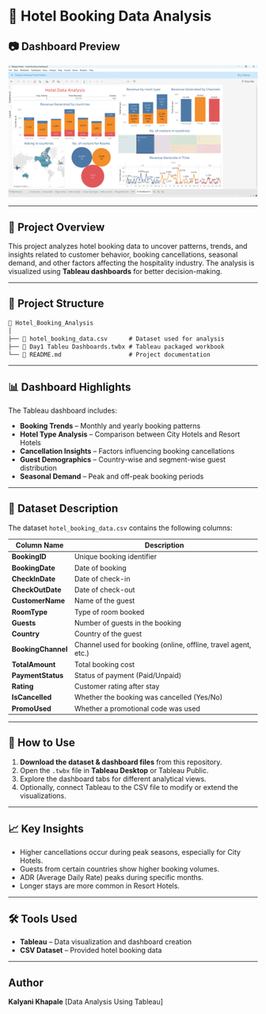 

# 🏨 Hotel Booking Data Analysis


## 📷 Dashboard Preview

![Hotel Booking Dashboard](https://github.com/Kalyanikhapale/Hotel-Booking-Analysis-/blob/main/Dashboard%20Image.png)

---

## 📌 Project Overview
This project analyzes hotel booking data to uncover patterns, trends, and insights related to customer behavior, booking cancellations, seasonal demand, and other factors affecting the hospitality industry. The analysis is visualized using **Tableau dashboards** for better decision-making.

---

## 📂 Project Structure

```
📁 Hotel_Booking_Analysis
│
├── 📄 hotel_booking_data.csv      # Dataset used for analysis
├── 📄 Day1 Tableu Dashboards.twbx # Tableau packaged workbook
└── 📄 README.md                   # Project documentation
```

---

## 📊 Dashboard Highlights

The Tableau dashboard includes:

* **Booking Trends** – Monthly and yearly booking patterns
* **Hotel Type Analysis** – Comparison between City Hotels and Resort Hotels
* **Cancellation Insights** – Factors influencing booking cancellations
* **Guest Demographics** – Country-wise and segment-wise guest distribution
* **Seasonal Demand** – Peak and off-peak booking periods

---

## 📑 Dataset Description

The dataset `hotel_booking_data.csv` contains the following columns:

| Column Name        | Description                                                    |
| ------------------ | -------------------------------------------------------------- |
| **BookingID**      | Unique booking identifier                                      |
| **BookingDate**    | Date of booking                                                |
| **CheckInDate**    | Date of check-in                                               |
| **CheckOutDate**   | Date of check-out                                              |
| **CustomerName**   | Name of the guest                                              |
| **RoomType**       | Type of room booked                                            |
| **Guests**         | Number of guests in the booking                                |
| **Country**        | Country of the guest                                           |
| **BookingChannel** | Channel used for booking (online, offline, travel agent, etc.) |
| **TotalAmount**    | Total booking cost                                             |
| **PaymentStatus**  | Status of payment (Paid/Unpaid)                                |
| **Rating**         | Customer rating after stay                                     |
| **IsCancelled**    | Whether the booking was cancelled (Yes/No)                     |
| **PromoUsed**      | Whether a promotional code was used                            |

---

## 🚀 How to Use

1. **Download the dataset & dashboard files** from this repository.
2. Open the `.twbx` file in **Tableau Desktop** or Tableau Public.
3. Explore the dashboard tabs for different analytical views.
4. Optionally, connect Tableau to the CSV file to modify or extend the visualizations.

---


## 📈 Key Insights

* Higher cancellations occur during peak seasons, especially for City Hotels.
* Guests from certain countries show higher booking volumes.
* ADR (Average Daily Rate) peaks during specific months.
* Longer stays are more common in Resort Hotels.

---

## 🛠 Tools Used

* **Tableau** – Data visualization and dashboard creation
* **CSV Dataset** – Provided hotel booking data

---

## Author

**Kalyani Khapale** [Data Analysis Using Tableau]
